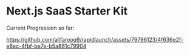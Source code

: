 # Next.js SaaS Starter Kit

Current Progression so far:

https://github.com/alifarooq9/rapidlaunch/assets/79796123/4f636e2f-e6ec-4fbf-be7e-b5a861c79904
